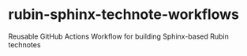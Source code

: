 # rubin-sphinx-technote-workflows
Reusable GitHub Actions Workflow for building Sphinx-based Rubin technotes
